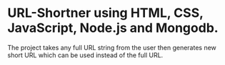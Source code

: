 # URL-Shortner using HTML, CSS, JavaScript, Node.js and Mongodb.

The project takes any full URL string from the user then generates new short URL which can be used instead of the full URL.
